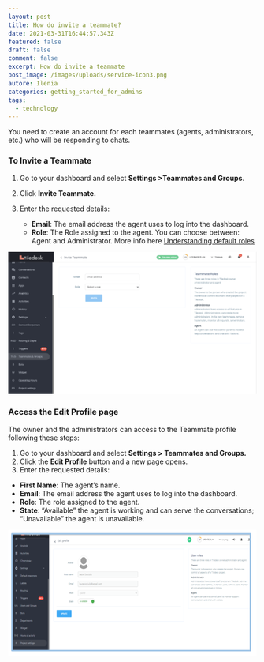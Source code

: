 ```yaml
---
layout: post
title: How do invite a teammate?
date: 2021-03-31T16:44:57.343Z
featured: false
draft: false
comment: false
excerpt: How do invite a teammate
post_image: /images/uploads/service-icon3.png
autore: Ilenia
categories: getting_started_for_admins
tags:
  - technology
---
```

You need to create an account for each teammates (agents, administrators, etc.) who will be responding to chats.

### **To Invite a Teammate**

1. Go to your dashboard and select **Settings >Teammates and Groups**.
2. Click **Invite Teammate.**
3. Enter the requested details:

   * **Email**: The email address the agent uses to log into the dashboard.
   * **Role**: The Role assigned to the agent. You can choose between: Agent and Administrator. More info here [Understanding default roles](https://docs.tiledesk.com/knowledge-base/understanding-default-roles/)

![Teammates and Groups](/images/uploads/image-3.png "Teammates and Groups")



### **Access the Edit Profile page**

The owner and the administrators can access to the Teammate profile following these steps:

1. Go to your dashboard and select **Settings > Teammates and Groups.**
2. Click the **Edit Profile** button and a new page opens.
3. Enter the requested details:

* **First Name**: The agent’s name.
* **Email**: The email address the agent uses to log into the dashboard.
* **Role**: The role assigned to the agent.
* **State**: “Available” the agent is working and can serve the conversations; “Unavailable” the agent is unavailable.

![Edit Profile button](/images/uploads/edit-11profile.png "Edit Profile button")